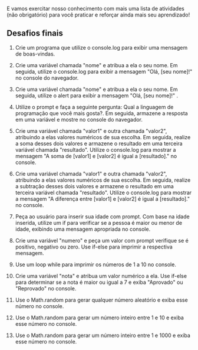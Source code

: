 E vamos exercitar nosso conhecimento com mais uma lista de atividades (não obrigatório) para você praticar e reforçar ainda mais seu aprendizado!

## Desafios finais

1. Crie um programa que utilize o console.log para exibir uma mensagem de boas-vindas.

2. Crie uma variável chamada "nome" e atribua a ela o seu nome. Em seguida, utilize o console.log para exibir a mensagem "Olá, [seu nome]!" no console do navegador.

3. Crie uma variável chamada "nome" e atribua a ela o seu nome. Em seguida, utilize o alert para exibir a mensagem "Olá, [seu nome]!" .

4. Utilize o prompt e faça a seguinte pergunta: Qual a linguagem de programação que você mais gosta?. Em seguida, armazene a resposta em uma variável e mostre no console do navegador.

4. Crie uma variável chamada "valor1" e outra chamada "valor2", atribuindo a elas valores numéricos de sua escolha. Em seguida, realize a soma desses dois valores e armazene o resultado em uma terceira variável chamada "resultado". Utilize o console.log para mostrar a mensagem "A soma de [valor1] e [valor2] é igual a [resultado]." no console.

5. Crie uma variável chamada "valor1" e outra chamada "valor2", atribuindo a elas valores numéricos de sua escolha. Em seguida, realize a subtração desses dois valores e armazene o resultado em uma terceira variável chamada "resultado". Utilize o console.log para mostrar a mensagem "A diferença entre [valor1] e [valor2] é igual a [resultado]." no console.

6. Peça ao usuário para inserir sua idade com prompt. Com base na idade inserida, utilize um if para verificar se a pessoa é maior ou menor de idade, exibindo uma mensagem apropriada no console.

7. Crie uma variável "numero" e peça um valor com prompt verifique se é positivo, negativo ou zero. Use if-else para imprimir a respectiva mensagem.

8. Use um loop while para imprimir os números de 1 a 10 no console.

9. Crie uma variável "nota" e atribua um valor numérico a ela. Use if-else para determinar se a nota é maior ou igual a 7 e exiba "Aprovado" ou "Reprovado" no console.

10. Use o Math.random para gerar qualquer número aleatório e exiba esse número no console.

11. Use o Math.random para gerar um número inteiro entre 1 e 10 e exiba esse número no console.

12. Use o Math.random para gerar um número inteiro entre 1 e 1000 e exiba esse número no console.